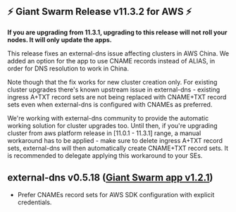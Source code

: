 ## :zap: Giant Swarm Release v11.3.2 for AWS :zap:

**If you are upgrading from 11.3.1, upgrading to this release will not roll your nodes. It will only update the apps.**

This release fixes an external-dns issue affecting clusters in AWS China. We added an option for the app to use CNAME records instead of ALIAS, in order for DNS resolution to work in China.

Note though that the fix works for new cluster creation only. For existing cluster upgrades there's known upstream issue in external-dns - existing ingress A+TXT record sets are not being replaced with CNAME+TXT record sets even when external-dns is configured with CNAMEs as preferred.

We're working with external-dns community to provide the automatic working solution for cluster upgrades too. Until then, if you're upgrading cluster from aws platform release in [11.0.1 - 11.3.1] range, a manual workaround has to be applied - make sure to delete ingress A+TXT record sets, external-dns will then automatically create CNAME+TXT record sets. It is recommended to delegate applying this workaround to your SEs.

## external-dns v0.5.18 ([Giant Swarm app v1.2.1](https://github.com/giantswarm/external-dns-app/blob/master/CHANGELOG.md#v121-2020-05-29))

- Prefer CNAMEs record sets for AWS SDK configuration with explicit credentials.
